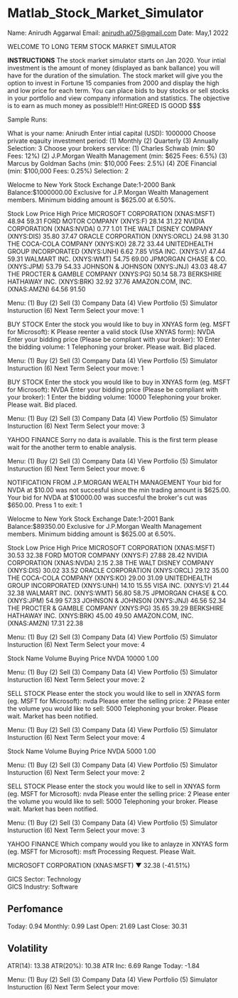 # Matlab_Stock_Market_Simulator

Name: Anirudh Aggarwal 
Email: anirudh.a075@gmail.com 
Date: May,1 2022 

WELCOME TO LONG TERM STOCK MARKET SIMULATOR


**********INSTRUCTIONS**********
The stock market simulator starts on Jan 2020. Your intial investment is the amount of money (displayed as bank ballance) you will have for the duration of the simulation. The stock market will give you the option to invest in Fortune 15 companies from 2000 and display the high and low price for each term.
You can place bids to buy stocks or sell stocks in your portfolio and view company information and statistics. 
The objective is to earn as much money as possible!!! 
Hint:GREED IS GOOD $$$

Sample Runs:

What is your name: Anirudh
Enter intial capital (USD): 1000000
Choose private eqauity investment period: 
(1) Monthly 
(2) Quarterly 
(3) Annually
 Selection: 3
Choose your brokers service:
(1) Charles Schwab (min: $0 Fees: 12%)
(2) J.P.Morgan Wealth Management (min: $625 Fees: 6.5%)
(3) Marcus by Goldman Sachs (min: $10,000 Fees: 2.5%)
(4) ZOE Financial (min: $100,000 Fees: 0.25%)
 Selection: 2


Welocme to New York Stock Exchange		 Date:1-2000		Bank Balance:$1000000.00
Exclusive for J.P.Morgan Wealth Management members. Minimum bidding amount is $625.00 at 6.50%.

Stock											Low Price			High Price
MICROSOFT CORPORATION (XNAS:MSFT)                   48.94				59.31
FORD MOTOR COMPANY (XNYS:F)                         28.14				31.22
NVIDIA CORPORATION (XNAS:NVDA)                       0.77				1.01
THE WALT DISNEY COMPANY (XNYS:DIS)                  35.80				37.47
ORACLE CORPORATION (XNYS:ORCL)                      24.98				31.30
THE COCA-COLA COMPANY (XNYS:KO)                     28.72				33.44
UNITEDHEALTH GROUP INCORPORATED (XNYS:UNH)           6.62				7.85
VISA INC. (XNYS:V)                                  47.44				59.31
WALMART INC. (XNYS:WMT)                             54.75				69.00
JPMORGAN CHASE & CO. (XNYS:JPM)                     53.79				54.33
JOHNSON & JOHNSON (XNYS:JNJ)                        43.03				48.47
THE PROCTER & GAMBLE COMPANY (XNYS:PG)              50.14				58.73
BERKSHIRE HATHAWAY INC. (XNYS:BRK)                  32.92				37.76
AMAZON.COM, INC. (XNAS:AMZN)                        64.56				91.50


Menu:
(1) Buy
(2) Sell
(3) Company Data
(4) View Portfolio
(5) Simulator Insturuction
(6) Next Term
 Select your move: 1

BUY STOCK
Enter the stock you would like to buy in XNYAS form (eg. MSFT for Microsoft): K
Please reenter a valid stock (Use XNYAS form): NVDA
Enter your bidding price (Please be compliant with your broker): 10
Enter the bidding volume: 1
Telephoning your broker. Please wait.
Bid placed.


Menu:
(1) Buy
(2) Sell
(3) Company Data
(4) View Portfolio
(5) Simulator Insturuction
(6) Next Term
 Select your move: 1

BUY STOCK
Enter the stock you would like to buy in XNYAS form (eg. MSFT for Microsoft): NVDA
Enter your bidding price (Please be compliant with your broker): 1
Enter the bidding volume: 10000
Telephoning your broker. Please wait.
Bid placed.


Menu:
(1) Buy
(2) Sell
(3) Company Data
(4) View Portfolio
(5) Simulator Insturuction
(6) Next Term
 Select your move: 3

YAHOO FINANCE
Sorry no data is available. This is the first term please wait for the another term to enable analysis.


Menu:
(1) Buy
(2) Sell
(3) Company Data
(4) View Portfolio
(5) Simulator Insturuction
(6) Next Term
 Select your move: 6

NOTIFICATION FROM J.P.MORGAN WEALTH MANAGEMENT
Your bid for NVDA at $10.00 was not succesful since the min trading amount is $625.00.
Your bid for NVDA at $10000.00 was succesful the broker's cut was $650.00.
Press 1 to exit: 1


Welocme to New York Stock Exchange		 Date:1-2001		Bank Balance:$89350.00
Exclusive for J.P.Morgan Wealth Management members. Minimum bidding amount is $625.00 at 6.50%.

Stock											Low Price			High Price
MICROSOFT CORPORATION (XNAS:MSFT)                   30.53				32.38
FORD MOTOR COMPANY (XNYS:F)                         27.88				28.42
NVIDIA CORPORATION (XNAS:NVDA)                       2.15				2.38
THE WALT DISNEY COMPANY (XNYS:DIS)                  30.02				33.52
ORACLE CORPORATION (XNYS:ORCL)                      29.12				35.00
THE COCA-COLA COMPANY (XNYS:KO)                     29.00				31.09
UNITEDHEALTH GROUP INCORPORATED (XNYS:UNH)          14.10				15.55
VISA INC. (XNYS:V)                                  21.44				32.38
WALMART INC. (XNYS:WMT)                             56.80				58.75
JPMORGAN CHASE & CO. (XNYS:JPM)                     54.99				57.33
JOHNSON & JOHNSON (XNYS:JNJ)                        46.56				52.34
THE PROCTER & GAMBLE COMPANY (XNYS:PG)              35.65				39.29
BERKSHIRE HATHAWAY INC. (XNYS:BRK)                  45.00				49.50
AMAZON.COM, INC. (XNAS:AMZN)                        17.31				22.38


Menu:
(1) Buy
(2) Sell
(3) Company Data
(4) View Portfolio
(5) Simulator Insturuction
(6) Next Term
 Select your move: 4

Stock Name 				Volume 				 Buying Price
NVDA                     10000                       1.00


Menu:
(1) Buy
(2) Sell
(3) Company Data
(4) View Portfolio
(5) Simulator Insturuction
(6) Next Term
 Select your move: 2

SELL STOCK
Please enter the stock you would like to sell in XNYAS form (eg. MSFT for Microsoft): nvda
Please enter the selling price: 2
Please enter the volume you would like to sell: 5000
Telephoning your broker. Please wait.
Market has been notified.


Menu:
(1) Buy
(2) Sell
(3) Company Data
(4) View Portfolio
(5) Simulator Insturuction
(6) Next Term
 Select your move: 4

Stock Name 				Volume 				 Buying Price
NVDA                      5000                       1.00


Menu:
(1) Buy
(2) Sell
(3) Company Data
(4) View Portfolio
(5) Simulator Insturuction
(6) Next Term
 Select your move: 2

SELL STOCK
Please enter the stock you would like to sell in XNYAS form (eg. MSFT for Microsoft): nvda
Please enter the selling price: 2
Please enter the volume you would like to sell: 5000
Telephoning your broker. Please wait.
Market has been notified.


Menu:
(1) Buy
(2) Sell
(3) Company Data
(4) View Portfolio
(5) Simulator Insturuction
(6) Next Term
 Select your move: 3

YAHOO FINANCE
Which company would you like to anlayze in XNYAS form (eg. MSFT for Microsoft): msft
Processing Request. Please Wait.


MICROSOFT CORPORATION (XNAS:MSFT)
▼	32.38 (-41.51%)

GICS Sector: Technology												
GICS Industry: Software												

Perfomance												
---------------------------------
Today: 0.94					Monthly: 0.99
Last Open: 21.69			Last Close: 30.31

Volatility												
---------------------------------
ATR(14): 13.38					ATR(20%): 10.38
ATR Inc: 6.69				 Range Today: -1.84


Menu:
(1) Buy
(2) Sell
(3) Company Data
(4) View Portfolio
(5) Simulator Insturuction
(6) Next Term
 Select your move:
